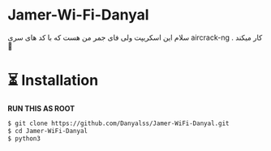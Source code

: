 # Jamer-Wi-Fi-Danyal
سلام این اسکریپت ولی فای جمر من هست که با کد های سری
aircrack-ng 
. کار میکند
🗿
# ⏳ Installation
**RUN THIS AS ROOT**

```bash
$ git clone https://github.com/Danyalss/Jamer-WiFi-Danyal.git
$ cd Jamer-WiFi-Danyal
$ python3 
```
